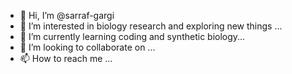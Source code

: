 - 👋 Hi, I’m @sarraf-gargi
- 👀 I’m interested in biology research and exploring new things ...
- 🌱 I’m currently learning coding and synthetic biology...
- 💞️ I’m looking to collaborate on ...
- 📫 How to reach me ...

<!---
sarraf-gargi/sarraf-gargi is a ✨ special ✨ repository because its `README.md` (this file) appears on your GitHub profile.
You can click the Preview link to take a look at your changes.
--->

